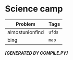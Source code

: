 # Science camp
| Problem | Tags |
| --- | --- |
| almostunionfind | `ufds` |
| bing | `map` |
##### [GENERATED BY COMPILE.PY]
